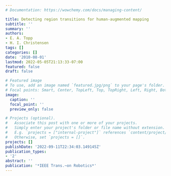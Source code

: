 ```yaml
---
# Documentation: https://wowchemy.com/docs/managing-content/

title: Detecting region transitions for human-augmented mapping
subtitle: ''
summary: ''
authors:
- E. A. Topp
- H. I. Christensen
tags: []
categories: []
date: '2010-08-01'
lastmod: 2022-05-05T21:13:33-07:00
featured: false
draft: false

# Featured image
# To use, add an image named `featured.jpg/png` to your page's folder.
# Focal points: Smart, Center, TopLeft, Top, TopRight, Left, Right, BottomLeft, Bottom, BottomRight.
image:
  caption: ''
  focal_point: ''
  preview_only: false

# Projects (optional).
#   Associate this post with one or more of your projects.
#   Simply enter your project's folder or file name without extension.
#   E.g. `projects = ["internal-project"]` references `content/project/deep-learning/index.md`.
#   Otherwise, set `projects = []`.
projects: []
publishDate: '2022-09-11T22:34:03.149145Z'
publication_types:
- '2'
abstract: ''
publication: '*IEEE Trans.~on Robotics*'
---
```

